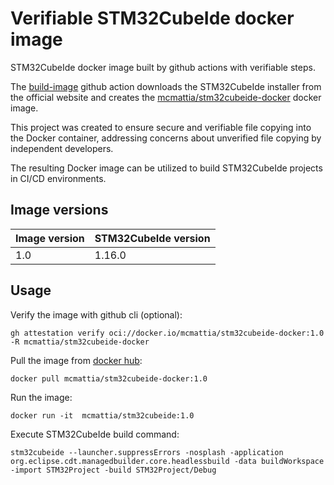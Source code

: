 # Verifiable STM32CubeIde docker image

STM32CubeIde docker image built by github actions with verifiable steps.

The [build-image](https://github.com/MCMattia/stm32cubeide-docker/actions/workflows/build-image.yml) github action downloads the STM32CubeIde installer from the official website and creates the [mcmattia/stm32cubeide-docker](https://hub.docker.com/r/mcmattia/stm32cubeide-docker) docker image.

This project was created to ensure secure and verifiable file copying into the Docker container, addressing concerns about unverified file copying by independent developers.

The resulting Docker image can be utilized to build STM32CubeIde projects in CI/CD environments.

## Image versions

| Image version | STM32CubeIde version |
| ------------- | -------------------- |
| 1.0           | 1.16.0               |

## Usage

Verify the image with github cli (optional):

```
gh attestation verify oci://docker.io/mcmattia/stm32cubeide-docker:1.0 -R mcmattia/stm32cubeide-docker
```

Pull the image from [docker hub](https://hub.docker.com/r/mcmattia/stm32cubeide-docker):

```
docker pull mcmattia/stm32cubeide-docker:1.0
```

Run the image:

```
docker run -it  mcmattia/stm32cubeide:1.0
```

Execute STM32CubeIde build command:

```
stm32cubeide --launcher.suppressErrors -nosplash -application org.eclipse.cdt.managedbuilder.core.headlessbuild -data buildWorkspace -import STM32Project -build STM32Project/Debug

```
